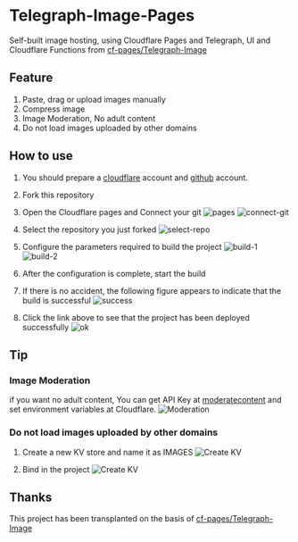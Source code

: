 # Telegraph-Image-Pages

Self-built image hosting, using Cloudflare Pages and Telegraph, UI and Cloudflare Functions from [cf-pages/Telegraph-Image](https://github.com/cf-pages/Telegraph-Image)

## Feature

1. Paste, drag or upload images manually
2. Compress image
2. Image Moderation,  No adult content
2. Do not load images uploaded by other domains 

## How to use

1. You should prepare a [cloudflare](https://www.cloudflare.com/) account and [ github](https://github.com/) account.

2. Fork this repository

3. Open the Cloudflare pages and Connect your git
   ![pages](./md/connect-git.png)
   ![connect-git](./md/connect-git-2.png)
4. Select the repository you just forked
   ![select-repo](./md/select-repo.png)

5. Configure the parameters required to build the project
   ![build-1](./md/build-1.png)
   ![build-2](./md/build-2.png)
6. After the configuration is complete, start the build
7. If there is no accident, the following figure appears to indicate that the build is successful
   ![success](./md/success.png)
8. Click the link above to see that the project has been deployed successfully
   ![ok](./md/ok.png)


## Tip
### Image Moderation
if you want no adult content, You can get API Key at [moderatecontent](https://www.moderatecontent.com/) and set environment variables at Cloudflare.
![Moderation](./md/tip-1.png)

### Do not load images uploaded by other domains
1. Create a new KV store and name it as IMAGES
![Create KV](./md/tip-2-1.png)

2. Bind in the project
![Create KV](./md/tip-2-2.png)

## Thanks

This project has been transplanted on the basis of [cf-pages/Telegraph-Image](https://github.com/cf-pages/Telegraph-Image)
